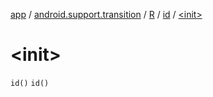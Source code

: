 [app](../../../index.md) / [android.support.transition](../../index.md) / [R](../index.md) / [id](index.md) / [&lt;init&gt;](.)

# &lt;init&gt;

`id()`
`id()`